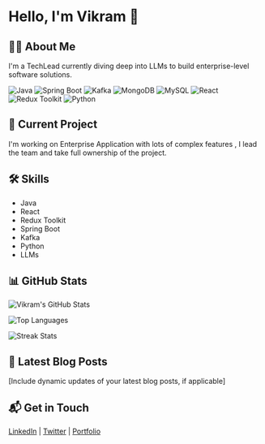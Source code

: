 # Hello, I'm Vikram  👋

## 👨‍💻 About Me

I'm a TechLead currently diving deep into LLMs to build enterprise-level software solutions.

![Java](https://img.shields.io/badge/-Java-blue)
![Spring Boot](https://img.shields.io/badge/-Spring%20Boot-blue)
![Kafka](https://img.shields.io/badge/-Kafka-blue)
![MongoDB](https://img.shields.io/badge/-MongoDB-blue)
![MySQL](https://img.shields.io/badge/-MySQL-blue)
![React](https://img.shields.io/badge/-React-blue)
![Redux Toolkit](https://img.shields.io/badge/-Redux%20Toolkit-blue)
![Python](https://img.shields.io/badge/-Python-blue)

## 🚀 Current Project

I'm working on Enterprise Application with lots of complex features , I lead the team and take full ownership of the project.

## 🛠️ Skills 

- Java
- React
- Redux Toolkit
- Spring Boot
- Kafka
- Python
- LLMs


## 📊 GitHub Stats

![Vikram's GitHub Stats](https://github-readme-stats.vercel.app/api?username=Imvikram99&show_icons=true&hide_border=true&count_private=true&theme=radical)



![Top Languages](https://github-readme-stats.vercel.app/api/top-langs/?username=Imvikram99&hide_border=true&layout=compact&theme=radical)

![Streak Stats](https://github-readme-streak-stats.herokuapp.com/?user=Imvikram99&theme=radical&hide_border=true)

## 📝 Latest Blog Posts

<!-- BLOG-POST-LIST:START -->
<!-- BLOG-POST-LIST:END -->

[Include dynamic updates of your latest blog posts, if applicable]

## 📬 Get in Touch

[LinkedIn](your-linkedin-link) | [Twitter](your-twitter-link) | [Portfolio](your-portfolio-link)

